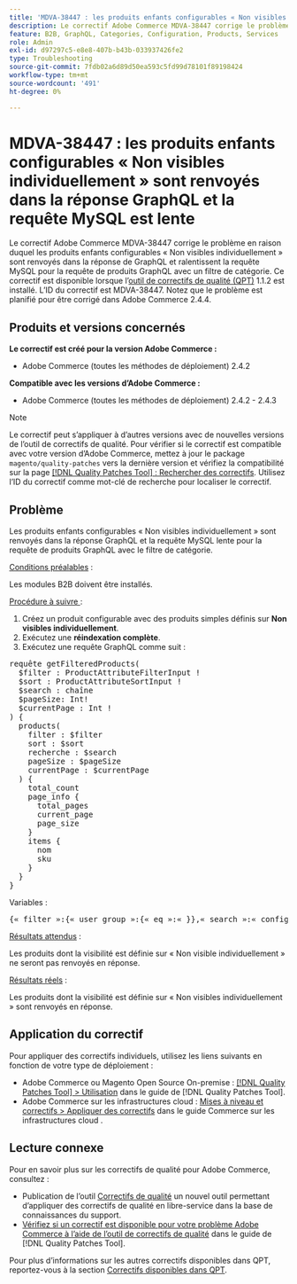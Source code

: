 ```yaml
---
title: 'MDVA-38447 : les produits enfants configurables « Non visibles individuellement » sont renvoyés dans la réponse GraphQL et la requête MySQL est lente'
description: Le correctif Adobe Commerce MDVA-38447 corrige le problème en raison duquel les produits enfants configurables « Non visibles individuellement » sont renvoyés dans la réponse de GraphQL et ralentissent la requête MySQL pour la requête de produits GraphQL avec un filtre de catégorie. Ce correctif est disponible lorsque l’outil [Outil de correctifs de la qualité (QPT)](https://experienceleague.adobe.com/en/docs/commerce-operations/tools/quality-patches-tool/quality-patches-tool-to-self-serve-quality-patches) 1.1.2 est installé. L’ID du correctif est MDVA-38447. Notez que le problème est planifié pour être corrigé dans Adobe Commerce 2.4.4.
feature: B2B, GraphQL, Categories, Configuration, Products, Services
role: Admin
exl-id: d97297c5-e8e8-407b-b43b-033937426fe2
type: Troubleshooting
source-git-commit: 7fdb02a6d89d50ea593c5fd99d78101f89198424
workflow-type: tm+mt
source-wordcount: '491'
ht-degree: 0%

---
```


# MDVA-38447 : les produits enfants configurables « Non visibles individuellement » sont renvoyés dans la réponse GraphQL et la requête MySQL est lente

Le correctif Adobe Commerce MDVA-38447 corrige le problème en raison duquel les produits enfants configurables « Non visibles individuellement » sont renvoyés dans la réponse de GraphQL et ralentissent la requête MySQL pour la requête de produits GraphQL avec un filtre de catégorie. Ce correctif est disponible lorsque l’[outil de correctifs de qualité (QPT)](https://experienceleague.adobe.com/en/docs/commerce-operations/tools/quality-patches-tool/quality-patches-tool-to-self-serve-quality-patches) 1.1.2 est installé. L’ID du correctif est MDVA-38447. Notez que le problème est planifié pour être corrigé dans Adobe Commerce 2.4.4.

## Produits et versions concernés

**Le correctif est créé pour la version Adobe Commerce :**

* Adobe Commerce (toutes les méthodes de déploiement) 2.4.2

**Compatible avec les versions d’Adobe Commerce :**

* Adobe Commerce (toutes les méthodes de déploiement) 2.4.2 - 2.4.3

>[!NOTE]
>
>Le correctif peut s’appliquer à d’autres versions avec de nouvelles versions de l’outil de correctifs de qualité. Pour vérifier si le correctif est compatible avec votre version d’Adobe Commerce, mettez à jour le package `magento/quality-patches` vers la dernière version et vérifiez la compatibilité sur la page [[!DNL Quality Patches Tool] : Rechercher des correctifs](https://experienceleague.adobe.com/en/docs/commerce-operations/tools/quality-patches-tool/quality-patches-tool-to-self-serve-quality-patches). Utilisez l’ID du correctif comme mot-clé de recherche pour localiser le correctif.

## Problème

Les produits enfants configurables « Non visibles individuellement » sont renvoyés dans la réponse GraphQL et la requête MySQL lente pour la requête de produits GraphQL avec le filtre de catégorie.

<u>Conditions préalables</u> :

Les modules B2B doivent être installés.

<u>Procédure à suivre </u> :

1. Créez un produit configurable avec des produits simples définis sur **Non visibles individuellement**.
1. Exécutez une **réindexation complète**.
1. Exécutez une requête GraphQL **&#x200B;**&#x200B;comme suit :

<pre>requête getFilteredProducts(
  $filter : ProductAttributeFilterInput !
  $sort : ProductAttributeSortInput !
  $search : chaîne
  $pageSize: Int!
  $currentPage : Int !
) &lbrace;
  products(
    filter : $filter
    sort : $sort
    recherche : $search
    pageSize : $pageSize
    currentPage : $currentPage
  ) &lbrace;
    total_count
    page_info &lbrace;
      total_pages
      current_page
      page_size
    &rbrace;
    items &lbrace;
      nom
      sku
    &rbrace;
  &rbrace;
&rbrace;</pre>

Variables :

<pre>{« filter »:{« user_group »:{« eq »:« }},« search »:« config-100 »,« sort »:{},« pageSize »:200,« currentPage »:1}
</pre>

<u>Résultats attendus</u> :

Les produits dont la visibilité est définie sur « Non visible individuellement » ne seront pas renvoyés en réponse.

<u>Résultats réels</u> :

Les produits dont la visibilité est définie sur « Non visibles individuellement » sont renvoyés en réponse.

## Application du correctif

Pour appliquer des correctifs individuels, utilisez les liens suivants en fonction de votre type de déploiement :

* Adobe Commerce ou Magento Open Source On-premise : [[!DNL Quality Patches Tool] > Utilisation](/help/tools/quality-patches-tool/usage.md) dans le guide de [!DNL Quality Patches Tool].
* Adobe Commerce sur les infrastructures cloud : [Mises à niveau et correctifs > Appliquer des correctifs](https://experienceleague.adobe.com/docs/commerce-cloud-service/user-guide/develop/upgrade/apply-patches.html) dans le guide Commerce sur les infrastructures cloud .

## Lecture connexe

Pour en savoir plus sur les correctifs de qualité pour Adobe Commerce, consultez :

* Publication de l’outil [Correctifs de qualité](https://experienceleague.adobe.com/en/docs/commerce-operations/tools/quality-patches-tool/quality-patches-tool-to-self-serve-quality-patches) un nouvel outil permettant d’appliquer des correctifs de qualité en libre-service dans la base de connaissances du support.
* [Vérifiez si un correctif est disponible pour votre problème Adobe Commerce à l’aide de l’outil de correctifs de qualité](/help/tools/quality-patches-tool/patches-available-in-qpt/check-patch-for-magento-issue-with-magento-quality-patches.md) dans le guide de [!DNL Quality Patches Tool].

Pour plus d’informations sur les autres correctifs disponibles dans QPT, reportez-vous à la section [Correctifs disponibles dans QPT](https://experienceleague.adobe.com/tools/commerce-quality-patches/index.html).
